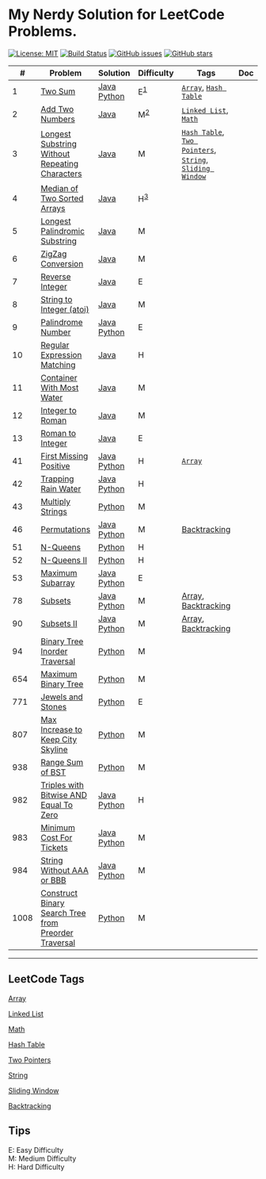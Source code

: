 # My Nerdy Solution for LeetCode Problems.

[![License: MIT](https://img.shields.io/badge/License-MIT-brightgreen.svg)](https://opensource.org/licenses/MIT)
[![Build Status](https://travis-ci.com/isudox/leetcode-solution.svg?branch=master)](https://travis-ci.com/isudox/leetcode-solution)
[![GitHub issues](https://img.shields.io/github/issues/isudox/leetcode-solution.svg)](https://github.com/isudox/leetcode-solution/issues)
[![GitHub stars](https://img.shields.io/github/stars/isudox/leetcode-solution.svg)](https://github.com/isudox/leetcode-solution)


| # | Problem | Solution | Difficulty | Tags | Doc |
|---|---------|----------|------------|-----|-------|
|1|[Two Sum](https://leetcode.com/problems/two-sum/)|[Java](algorithms/java-solution/src/main/java/com/leetcode/solution/TwoSum.java) [Python](algorithms/python-solution/solution/two_sum.py)|E<sup>[1](#difficulty-easy)</sup>|[`Array`](#array), [`Hash Table`](#hash-table)||
|2|[Add Two Numbers](https://leetcode.com/problems/add-two-numbers/)|[Java](algorithms/java-solution/src/main/java/com/leetcode/solution/AddTwoNumbers.java)|M<sup>[2](#difficulty-medium)</sup>|[`Linked List`](#linked-list), [`Math`](#math)||
|3|[Longest Substring Without Repeating Characters](https://leetcode.com/problems/longest-substring-without-repeating-characters/)|[Java](algorithms/java-solution/src/main/java/com/leetcode/solution/LongestSubstringWithoutRepeatingCharacters.java)|M|[`Hash Table`](#hash-table), [`Two Pointers`](#two-pointers), [`String`](#string), [`Sliding Window`](#sliding-window)||
|4|[Median of Two Sorted Arrays](https://leetcode.com/problems/median-of-two-sorted-arrays)|[Java](algorithms/java-solution/src/main/java/com/leetcode/solution/MedianOfTwoSortedArrays.java)|H<sup>[3](#difficulty-hard)</sup>|||
|5|[Longest Palindromic Substring](https://leetcode.com/problems/longest-palindromic-substring)|[Java](algorithms/java-solution/src/main/java/com/leetcode/solution/LongestPalindromicSubstring.java)|M|||
|6|[ZigZag Conversion](https://leetcode.com/problems/zigzag-conversion)|[Java](algorithms/java-solution/src/main/java/com/leetcode/solution/ZigZagConversion.java)|M|||
|7|[Reverse Integer](https://leetcode.com/problems/reverse-integer)|[Java](algorithms/java-solution/src/main/java/com/leetcode/solution/ReverseInteger.java)|E|||
|8|[String to Integer (atoi)](https://leetcode.com/problems/string-to-integer-atoi) | [Java](algorithms/java-solution/src/main/java/com/leetcode/solution/StringToInteger.java)|M|||
|9|[Palindrome Number](https://leetcode.com/problems/palindrome-number) | [Java](algorithms/java-solution/src/main/java/com/leetcode/solution/PalindromeNumber.java) [Python](algorithms/python-solution/solution/palindrome_number.py)|E|||
|10|[Regular Expression Matching](https://leetcode.com/problems/regular-expression-matching) | [Java](algorithms/java-solution/src/main/java/com/leetcode/solution/RegularExpressionMatching.java)|H|||
|11|[Container With Most Water](https://leetcode.com/problems/container-with-most-water) | [Java](algorithms/java-solution/src/main/java/com/leetcode/solution/ContainerWithMostWater.java)|M|||
|12|[Integer to Roman](https://leetcode.com/problems/integer-to-roman)|[Java](algorithms/java-solution/src/main/java/com/leetcode/solution/IntegerToRoman.java)|M|||
|13|[Roman to Integer](https://leetcode.com/problems/roman-to-integer)|[Java](algorithms/java-solution/src/main/java/com/leetcode/solution/RomanToInteger.java)|E|||
|41|[First Missing Positive](https://leetcode.com/problems/first-missing-positive/)|[Java](algorithms/java-solution/src/main/java/com/leetcode/solution/FirstMissingPositive.java) [Python](algorithms/python-solution/solution/first_missing_positive.py)|H|[`Array`](#array)||
|42|[Trapping Rain Water](https://leetcode.com/problems/trapping-rain-water/)|[Java](algorithms/java-solution/src/main/java/com/leetcode/solution/TrappingRainWater.java) [Python](algorithms/python-solution/solution/trapping_rain_water.py)|H|||
|43|[Multiply Strings](https://leetcode.com/problems/multiply-strings/)|[Python](algorithms/python-solution/solution/multiply_strings.py)|M|||
|46|[Permutations](https://leetcode.com/problems/permutations/)|[Java](algorithms/java-solution/src/main/java/com/leetcode/solution/Permutations.java) [Python](algorithms/python-solution/solution/permutations.py)|M|[Backtracking](#backtracking)||
|51|[N-Queens](https://leetcode.com/problems/n-queens/)|[Python](algorithms/python-solution/solution/n_queens.py)|H|||
|52|[N-Queens II](https://leetcode.com/problems/n-queens-ii/)|[Python](algorithms/python-solution/solution/n_queens_ii.py)|H|||
|53|[Maximum Subarray](https://leetcode.com/problems/maximum-subarray/)|[Java](algorithms/java-solution/src/main/java/com/leetcode/solution/MaximumSubarray.java) [Python](algorithms/python-solution/solution/maximum_subarray.py)|E|||
|78|[Subsets](https://leetcode.com/problems/subsets/)|[Java](algorithms/java-solution/src/main/java/com/leetcode/solution/Subsets.java) [Python](algorithms/python-solution/solution/subsets.py)|M|[Array](#array), [Backtracking](#backtracking)||
|90|[Subsets II](https://leetcode.com/problems/subsets-ii/)|[Java](algorithms/java-solution/src/main/java/com/leetcode/solution/Subsets2.java) [Python](algorithms/python-solution/solution/subsets_ii.py)|M|[Array](#array), [Backtracking](#backtracking)||
|94|[Binary Tree Inorder Traversal](https://leetcode.com/problems/binary-tree-inorder-traversal/)|[Python](algorithms/python-solution/solution/binary_tree_inorder_traversal.py)|M|||
|654|[Maximum Binary Tree](https://leetcode.com/problems/maximum-binary-tree/)|[Python](algorithms/python-solution/solution/maximum_binary_tree.py)|M|||
|771|[Jewels and Stones](https://leetcode.com/problems/jewels-and-stones/)|[Python](algorithms/python-solution/solution/jewels_and_stones.py)|E|||
|807|[Max Increase to Keep City Skyline](https://leetcode.com/problems/max-increase-to-keep-city-skyline/)|[Python](algorithms/python-solution/solution/max_increase_to_keep_city_skyline.py)|M|||
|938|[Range Sum of BST](https://leetcode.com/problems/range-sum-of-bst/)|[Python](algorithms/python-solution/solution/range_sum_of_bst.py)|M|||
|982|[Triples with Bitwise AND Equal To Zero](https://leetcode.com/problems/triples-with-bitwise-and-equal-to-zero) | [Java](algorithms/java-solution/src/main/java/com/leetcode/solution/TriplesWithBitwiseAndEqualToZero.java) [Python](algorithms/python-solution/solution/triples_with_bitwise_and_equal_to_zero.py)|H|||
|983|[Minimum Cost For Tickets](https://leetcode.com/problems/minimum-cost-for-tickets) | [Java](algorithms/java-solution/src/main/java/com/leetcode/solution/MinimumCostForTickets.java) [Python](algorithms/python-solution/solution/minimum_cost_for_tickets.py)|M|||
|984|[String Without AAA or BBB](https://leetcode.com/problems/string-without-aaa-or-bbb) | [Java](algorithms/java-solution/src/main/java/com/leetcode/solution/StringWithout3aOr3b.java) [Python](algorithms/python-solution/solution/string_without_3a3b.py)|M|||
|1008|[Construct Binary Search Tree from Preorder Traversal](https://leetcode.com/problems/construct-binary-search-tree-from-preorder-traversal)|[Python](algorithms/python-solution/solution/construct_binary_search_tree_from_preorder_traversal.py)|M|||

---

## LeetCode Tags

<a id="array" href="https://leetcode.com/tag/array/">Array</a>

<a id="linked-list" href="https://leetcode.com/tag/linked-list/">Linked List</a>

<a id="math" href="https://leetcode.com/tag/math/">Math</a>

<a id="hash-table" href="https://leetcode.com/tag/hash-table/">Hash Table</a>

<a id="two-pointers" href="https://leetcode.com/tag/two-pointers/">Two Pointers</a>

<a id="string" href="https://leetcode.com/tag/string/">String</a>

<a id="sliding-window" href="https://leetcode.com/tag/sliding-window/">Sliding Window</a>

<a id="backtracking" href="https://leetcode.com/tag/backtracking/">Backtracking</a>


## Tips

<a id="difficulty-easy">E</a>: Easy Difficulty</br>
<a id="difficulty-medium">M</a>: Medium Difficulty</br>
<a id="difficulty-hard">H</a>: Hard Difficulty</br>
